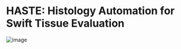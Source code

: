 # HASTE: Histology Automation for Swift Tissue Evaluation
![image](https://github.com/user-attachments/assets/3f035587-9963-46b2-8cf4-ec604e8a035e)
